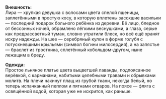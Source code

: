 **Внешность:**  
Лира — хрупкая девушка с волосами цвета спелой пшеницы, заплетёнными в простую косу, в которую вплетены засохшие васильки — последний подарок больного ребёнка из деревни. Её лицо, бледное от бессонных ночей, обрамлено лёгкими веснушками, а глаза, серые как предрассветный туман, словно утратили блеск, но всё ещё хранят искру надежды. На шее — серебряный кулон в форме голубя с потускневшими крыльями (символ богини милосердия), а на запястье — браслет из тростника, сплетённый кобольдом-другом, ныне лежащим в бреду.

**Одежда:**  
Простое льняное платье цвета выцветшей лаванды, подпоясанное верёвкой, с карманами, набитыми целебными травами и обрывками молитв. На плечи накинут плащ из грубой ткани, некогда белый, но теперь испачканный пеплом и пятнами отваров. На поясе — фляга с освящённой водой, которая уже не искрится, как раньше.